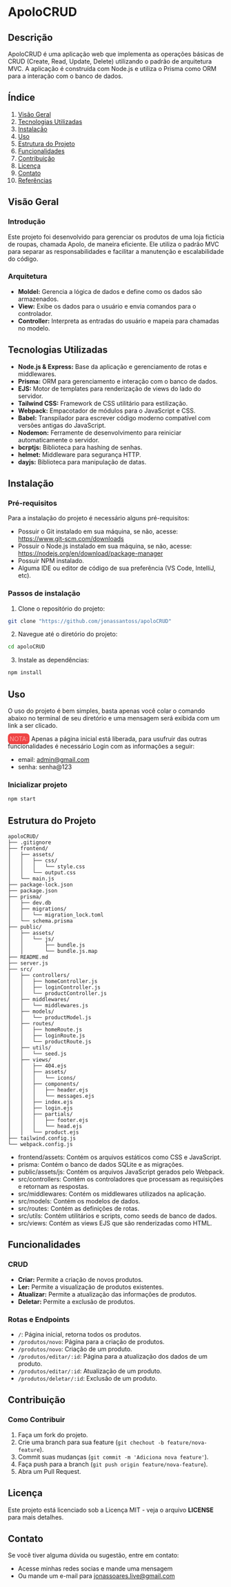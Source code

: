 # ApoloCRUD

## Descrição

ApoloCRUD é uma aplicação web que implementa as operações básicas de CRUD (Create, Read, Update, Delete) utilizando o padrão de arquitetura MVC. A aplicação é construída com Node.js e utiliza o Prisma como ORM para a interação com o banco de dados.

## Índice

1. [Visão Geral](#visão-geral)
2. [Tecnologias Utilizadas](#tecnologias-utilizadas)
3. [Instalação](#instalação)
4. [Uso](#uso)
5. [Estrutura do Projeto](#estrutura-do-projeto)
6. [Funcionalidades](#funcionalidades)
7. [Contribuição](#contribuição)
8. [Licença](#licença)
9. [Contato](#contato)
10. [Referências](#referências)

## Visão Geral

### Introdução

Este projeto foi desenvolvido para gerenciar os produtos de uma loja fictícia de roupas, chamada Apolo, de maneira eficiente. Ele utiliza o padrão MVC para separar as responsabilidades e facilitar a manutenção e escalabilidade do código.

### Arquitetura

- **Moldel:** Gerencia a lógica de dados e define como os dados são armazenados.
- **View:** Exibe os dados para o usuário e envia comandos para o controlador.
- **Controller:** Interpreta as entradas do usuário e mapeia para chamadas no modelo.

## Tecnologias Utilizadas

- **Node.js & Express:** Base da aplicação e gerenciamento de rotas e middlewares.
- **Prisma:** ORM para gerenciamento e interação com o banco de dados.
- **EJS:** Motor de templates para renderização de views do lado do servidor.
- **Tailwind CSS:** Framework de CSS utilitário para estilização.
- **Webpack:** Empacotador de módulos para o JavaScript e CSS.
- **Babel:** Transpilador para escrever código moderno compatível com versões antigas do JavaScript.
- **Nodemon:** Ferramente de desenvolvimento para reiniciar automaticamente o servidor.
- **bcrptjs:** Biblioteca para hashing de senhas.
- **helmet:** Middleware para segurança HTTP.
- **dayjs:** Biblioteca para manipulação de datas.

## Instalação

### Pré-requisitos

Para a instalação do projeto é necessário alguns pré-requisitos:

- Possuir o Git instalado em sua máquina, se não, acesse: https://www.git-scm.com/downloads
- Possuir o Node.js instalado em sua máquina, se não, acesse: https://nodejs.org/en/download/package-manager
- Possuir NPM instalado.
- Alguma IDE ou editor de código de sua preferência (VS Code, IntelliJ, etc).

### Passos de instalação

1. Clone o repositório do projeto:

```bash
git clone "https://github.com/jonassantoss/apoloCRUD"
```

2. Navegue até o diretório do projeto:

```bash
cd apoloCRUD
```

3. Instale as dependências:

```bash
npm install
```

## Uso

O uso do projeto é bem simples, basta apenas você colar o comando abaixo no terminal de seu diretório e uma mensagem será exibida com um link a ser clicado.

<span style="color: #fca5a5; background: #ef4444; padding: 4px; border-radius: 8px">NOTA:</span> Apenas a página inicial está liberada, para usufruir das outras funcionalidades é necessário Login com as informações a seguir:

- email: admin@gmail.com
- senha: senha@123

### Inicializar projeto

```bash
npm start
```

## Estrutura do Projeto

```plaintext
apoloCRUD/
├── .gitignore
├── frontend/
│   ├── assets/
│   │   ├── css/
│   │   │   └── style.css
│   │   └── output.css
│   └── main.js
├── package-lock.json
├── package.json
├── prisma/
│   ├── dev.db
│   ├── migrations/
│   │   └── migration_lock.toml
│   └── schema.prisma
├── public/
│   ├── assets/
│   │   └── js/
│   │       ├── bundle.js
│   │       └── bundle.js.map
├── README.md
├── server.js
├── src/
│   ├── controllers/
│   │   ├── homeController.js
│   │   ├── loginController.js
│   │   └── productController.js
│   ├── middlewares/
│   │   └── middlewares.js
│   ├── models/
│   │   └── productModel.js
│   ├── routes/
│   │   ├── homeRoute.js
│   │   ├── loginRoute.js
│   │   └── productRoute.js
│   ├── utils/
│   │   └── seed.js
│   ├── views/
│   │   ├── 404.ejs
│   │   ├── assets/
│   │   │   └── icons/
│   │   ├── components/
│   │   │   ├── header.ejs
│   │   │   └── messages.ejs
│   │   ├── index.ejs
│   │   ├── login.ejs
│   │   ├── partials/
│   │   │   ├── footer.ejs
│   │   │   └── head.ejs
│   │   └── product.ejs
├── tailwind.config.js
└── webpack.config.js
```

- frontend/assets: Contém os arquivos estáticos como CSS e JavaScript.
- prisma: Contém o banco de dados SQLite e as migrações.
- public/assets/js: Contém os arquivos JavaScript gerados pelo Webpack.
- src/controllers: Contém os controladores que processam as requisições e retornam as respostas.
- src/middlewares: Contém os middlewares utilizados na aplicação.
- src/models: Contém os modelos de dados.
- src/routes: Contém as definições de rotas.
- src/utils: Contém utilitários e scripts, como seeds de banco de dados.
- src/views: Contém as views EJS que são renderizadas como HTML.

## Funcionalidades

### CRUD

- **Criar:** Permite a criação de novos produtos.
- **Ler:** Permite a visualização de produtos existentes.
- **Atualizar:** Permite a atualização das informações de produtos.
- **Deletar:** Permite a exclusão de produtos.

### Rotas e Endpoints

- `/`: Página inicial, retorna todos os produtos.
- `/produtos/novo`: Página para a criação de produtos.
- `/produtos/novo`: Criação de um produto.
- `/produtos/editar/:id`: Página para a atualização dos dados de um produto.
- `/produtos/editar/:id`: Atualização de um produto.
- `/produtos/deletar/:id`: Exclusão de um produto.

## Contribuição

### Como Contribuir

1. Faça um fork do projeto.
2. Crie uma branch para sua feature (`git chechout -b feature/nova-feature`).
3. Commit suas mudanças (`git commit -m 'Adiciona nova feature'`).
4. Faça push para a branch (`git push origin feature/nova-feature`).
5. Abra um Pull Request.

## Licença

Este projeto está licenciado sob a Licença MIT - veja o arquivo **LICENSE** para mais detalhes.

## Contato

Se você tiver alguma dúvida ou sugestão, entre em contato:

- Acesse minhas redes socias e mande uma mensagem
- Ou mande um e-mail para jonassoares.live@gmail.com
